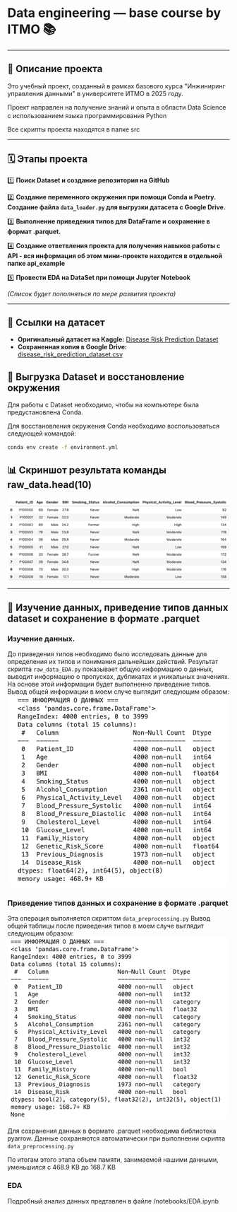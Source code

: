 # Data engineering — base course by ITMO 📚

---

## 📖 Описание проекта

Это учебный проект, созданный в рамках базового курса "Инжиниринг управления данными" в университете ИТМО в 2025 году.

Проект направлен на получение знаний и опыта в области Data Science с использованием языка программирования Python <img src="https://cdn.jsdelivr.net/gh/devicons/devicon/icons/python/python-original.svg" width="16" height="16" />

Все скрипты проекта находятся в папке src

---

## 🗓️ Этапы проекта

1️⃣ **Поиск Dataset и создание репозитория на GitHub**  

2️⃣ **Создание переменного окружения при помощи Conda и Poetry. Создание файла `data_loader.py` для выгрузки датасета с Google Drive.**

3️⃣ **Выполнение приведения типов для DataFrame и сохранение в формат .parquet.**

4️⃣ **Создание ответвления проекта для получения навыков работы с API - вся информация об этом мини-проекте находится в отдельной папке api_example**

5️⃣ **Провести EDA на DataSet при помощи Jupyter Notebook**

*(Список будет пополняться по мере развития проекта)*

---

## 🔗 Ссылки на датасет

*   **Оригинальный датасет на Kaggle:** [Disease Risk Prediction Dataset](https://www.kaggle.com/datasets/sahilislam007/disease-risk-prediction-dataset/data)
*   **Сохраненная копия в Google Drive:** [disease_risk_prediction_dataset.csv](https://drive.google.com/file/d/1fVkeUdzuBjqHsLPtL_AzUOeL4kX4Y7sV/view?usp=sharing)

## 🚀 Выгрузка Dataset и восстановление окружения

Для работы с Dataset необходимо, чтобы на компьютере была предустановлена Conda.

Для восстановления окружения Conda необходимо воспользоваться следующей командой:

```bash
conda env create -f environment.yml
```

## 📊 Скриншот результата команды raw_data.head(10)

![alt text](images/image.png)

---

## 🔧 Изучение данных, приведение типов данных dataset и сохранение в формате .parquet

### Изучение данных. 
До приведения типов необходимо было исследовать данные для определения их типов и понимания дальнейших действий. 
Результат скрипта `raw_data_EDA.py` показывает общую информацию о данных, выводит информацию о пропусках, дубликатах и уникальных значениях. На основе этой информации будет выполненно приведение типов. 
Вывод общей информации в моем случе выглядит следующим образом:
![alt text](images/image-1.png)

### Приведение типов данных и сохранение в формате .parquet
Эта операция выполняется скриптом `data_preprocessing.py`
Вывод общей таблицы после приведения типов в моем случе выглядит следующим образом:
![alt text](images/image-2.png)

Для сохранения данных в формате .parquet необходима библиотека pyarrow.
Данные сохраняются автоматически при выполнении скрипта `data_preprocessing.py` 

По итогам этого этапа объем памяти, занимаемой нашими данными, уменьшился с 468.9 KB до 168.7 KB

### EDA
Подробный анализ данных предтавлен в файле /notebooks/EDA.ipynb